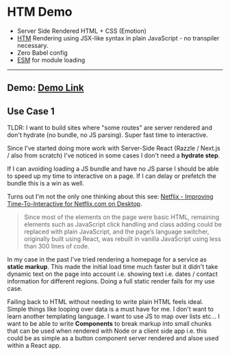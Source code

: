 # HTM Demo
- Server Side Rendered HTML + CSS (Emotion)
- [HTM](https://github.com/developit/htm) Rendering using JSX-like syntax in plain JavaScript - no transpiler necessary.
- Zero Babel config
- [ESM](https://github.com/standard-things/esm) for module loading

<hr>

## Demo: [Demo Link](https://htm-demo-ohouefimid.now.sh)

## Use Case 1 

TLDR: I want to build sites where "some routes" are server rendered and don't hydrate (no bundle, no JS parsing). Super fast time to interactive.


Since I've started doing more work with Server-Side React (Razzle / Next.js / also from scratch) I've noticed in some cases I don't need a **hydrate step**.  

If I can avoiding loading a JS bundle and have no JS parse I should be able to speed up my time to interactive on a page.  If I can delay or prefetch the bundle this is a win as well. 

Turns out I'm not the only one thinking about this see:  [Netflix - Improving Time-To-Interactive for Netflix.com on Desktop](https://medium.com/dev-channel/a-netflix-web-performance-case-study-c0bcde26a9d9).

> Since most of the elements on the page were basic HTML, remaining elements such as JavaScript click handling and class adding could be replaced with plain JavaScript, and the page’s language switcher, originally built using React, was rebuilt in vanilla JavaScript using less than 300 lines of code.

In my case in the past I've tried rendering a homepage for a service as **static markup**.  This made the initial load time much faster but it didn't take dynamic text on the page into account i.e. showing text i.e. dates / contact information for different regions.  Doing a full static render fails for my use case.

Failing back to HTML without needing to write plain HTML feels ideal.  Simple things like looping over data is a must have for me.  I don't want to learn another templating language.  I want to use JS to map over lists etc...  I want to be able to write **Components** to break markup into small chunks that can be used when rendered with Node or a client side app i.e. this could be as simple as a button component server rendered and alsoe used within a React app. 




